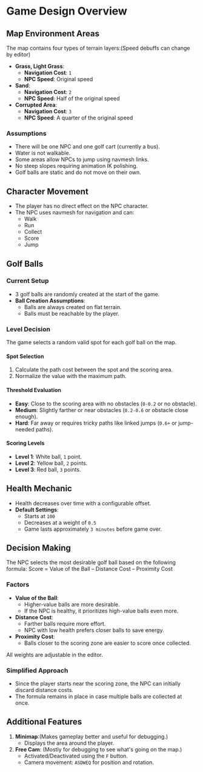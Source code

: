 # Game Design Overview

## Map Environment Areas
The map contains four types of terrain layers:(Speed debuffs can change by editor)

- **Grass, Light Grass**: 
  - **Navigation Cost**: `1`
  - **NPC Speed**: Original speed
- **Sand**: 
  - **Navigation Cost**: `2`
  - **NPC Speed**: Half of the original speed
- **Corrupted Area**: 
  - **Navigation Cost**: `3`
  - **NPC Speed**: A quarter of the original speed

### Assumptions
- There will be one NPC and one golf cart (currently a bus).
- Water is not walkable.
- Some areas allow NPCs to jump using navmesh links.
- No steep slopes requiring animation IK polishing.
- Golf balls are static and do not move on their own.

## Character Movement
- The player has no direct effect on the NPC character.
- The NPC uses navmesh for navigation and can:
  - Walk
  - Run
  - Collect
  - Score
  - Jump

## Golf Balls
### Current Setup
- 3 golf balls are randomly created at the start of the game.
- **Ball Creation Assumptions**:
  - Balls are always created on flat terrain.
  - Balls must be reachable by the player.

### Level Decision
The game selects a random valid spot for each golf ball on the map.

#### Spot Selection
1. Calculate the path cost between the spot and the scoring area.
2. Normalize the value with the maximum path.

#### Threshold Evaluation
- **Easy**: Close to the scoring area with no obstacles (`0-0.2` or no obstacle).
- **Medium**: Slightly farther or near obstacles (`0.2-0.6` or obstacle close enough).
- **Hard**: Far away or requires tricky paths like linked jumps (`0.6+` or jump-needed paths).

#### Scoring Levels
- **Level 1**: White ball, `1` point.
- **Level 2**: Yellow ball, `2` points.
- **Level 3**: Red ball, `3` points.

## Health Mechanic
- Health decreases over time with a configurable offset.
- **Default Settings**: 
  - Starts at `100`
  - Decreases at a weight of `0.5`
  - Game lasts approximately `3 minutes` before game over.

## Decision Making
The NPC selects the most desirable golf ball based on the following formula:
Score = Value of the Ball – Distance Cost – Proximity Cost

### Factors
- **Value of the Ball**:
  - Higher-value balls are more desirable.
  - If the NPC is healthy, it prioritizes high-value balls even more.
- **Distance Cost**:
  - Farther balls require more effort.
  - NPC with low health prefers closer balls to save energy.
- **Proximity Cost**:
  - Balls closer to the scoring zone are easier to score once collected.

All weights are adjustable in the editor.

### Simplified Approach
- Since the player starts near the scoring zone, the NPC can initially discard distance costs.
- The formula remains in place in case multiple balls are collected at once.

## Additional Features
1. **Minimap**:(Makes gameplay better and useful for debugging.)
   - Displays the area around the player. 
2. **Free Cam**: (Mostly for debugging to see what's going on the map.)
   - Activated/Deactivated using the `F` button.
   - Camera movement: `ASDWEQ` for position and rotation.


